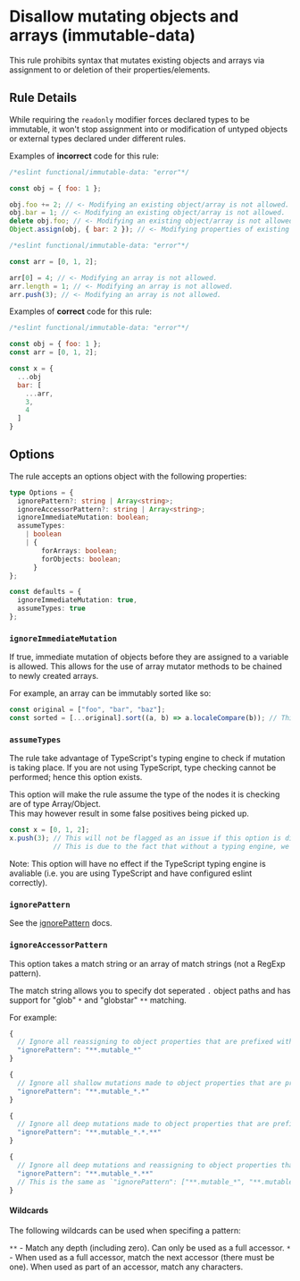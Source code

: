 # Disallow mutating objects and arrays (immutable-data)

This rule prohibits syntax that mutates existing objects and arrays via assignment to or deletion of their properties/elements.

## Rule Details

While requiring the `readonly` modifier forces declared types to be immutable, it won't stop assignment into or modification of untyped objects or external types declared under different rules.

Examples of **incorrect** code for this rule:

```js
/*eslint functional/immutable-data: "error"*/

const obj = { foo: 1 };

obj.foo += 2; // <- Modifying an existing object/array is not allowed.
obj.bar = 1; // <- Modifying an existing object/array is not allowed.
delete obj.foo; // <- Modifying an existing object/array is not allowed.
Object.assign(obj, { bar: 2 }); // <- Modifying properties of existing object not allowed.
```

```js
/*eslint functional/immutable-data: "error"*/

const arr = [0, 1, 2];

arr[0] = 4; // <- Modifying an array is not allowed.
arr.length = 1; // <- Modifying an array is not allowed.
arr.push(3); // <- Modifying an array is not allowed.
```

Examples of **correct** code for this rule:

```js
/*eslint functional/immutable-data: "error"*/

const obj = { foo: 1 };
const arr = [0, 1, 2];

const x = {
  ...obj
  bar: [
    ...arr,
    3,
    4
  ]
}
```

## Options

The rule accepts an options object with the following properties:

```ts
type Options = {
  ignorePattern?: string | Array<string>;
  ignoreAccessorPattern?: string | Array<string>;
  ignoreImmediateMutation: boolean;
  assumeTypes:
    | boolean
    | {
        forArrays: boolean;
        forObjects: boolean;
      }
};

const defaults = {
  ignoreImmediateMutation: true,
  assumeTypes: true
};
```

### `ignoreImmediateMutation`

If true, immediate mutation of objects before they are assigned to a variable is allowed.
This allows for the use of array mutator methods to be chained to newly created arrays.

For example, an array can be immutably sorted like so:

```js
const original = ["foo", "bar", "baz"];
const sorted = [...original].sort((a, b) => a.localeCompare(b)); // This is OK with ignoreImmediateMutation.
```

### `assumeTypes`

The rule take advantage of TypeScript's typing engine to check if mutation is taking place.
If you are not using TypeScript, type checking cannot be performed; hence this option exists.

This option will make the rule assume the type of the nodes it is checking are of type Array/Object.  
This may however result in some false positives being picked up.

```ts
const x = [0, 1, 2];
x.push(3); // This will not be flagged as an issue if this option is disabled.
           // This is due to the fact that without a typing engine, we cannot tell that x is an array.
```

Note: This option will have no effect if the TypeScript typing engine is avaliable (i.e. you are using TypeScript and have configured eslint correctly).

### `ignorePattern`

See the [ignorePattern](./options/ignore-pattern.md) docs.

### `ignoreAccessorPattern`

This option takes a match string or an array of match strings (not a RegExp pattern).

The match string allows you to specify dot seperated `.` object paths and has support for "glob" `*` and "globstar" `**` matching.

For example:

```js
{
  // Ignore all reassigning to object properties that are prefixed with "mutable_".
  "ignorePattern": "**.mutable_*"
}
```

```js
{
  // Ignore all shallow mutations made to object properties that are prefixed with "mutable_".
  "ignorePattern": "**.mutable_*.*"
}
```

```js
{
  // Ignore all deep mutations made to object properties that are prefixed with "mutable_".
  "ignorePattern": "**.mutable_*.*.**"
}
```

```js
{
  // Ignore all deep mutations and reassigning to object properties that are prefixed with "mutable_".
  "ignorePattern": "**.mutable_*.**"
  // This is the same as `"ignorePattern": ["**.mutable_*", "**.mutable_*.*.**"]`
}
```

#### Wildcards

The following wildcards can be used when specifing a pattern:

`**` - Match any depth (including zero). Can only be used as a full accessor.
`*` - When used as a full accessor, match the next accessor (there must be one). When used as part of an accessor, match any characters.
